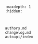 ```{include} ../README.md

```

```{toctree}
:maxdepth: 1
:hidden:



authors.md
changelog.md
autoapi/index
```
